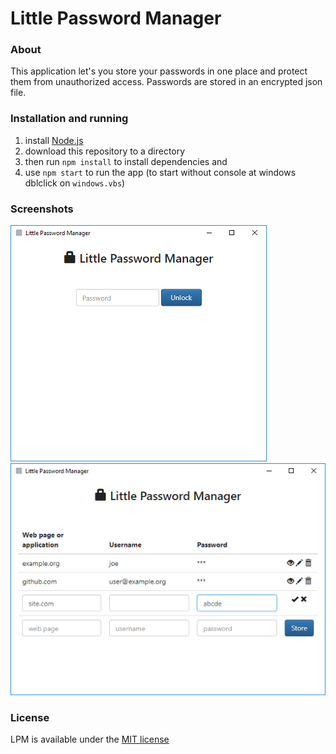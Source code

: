 # Little Password Manager

### About

This application let's you store your passwords in one place and protect them from unauthorized access. Passwords are stored in an encrypted json file.

### Installation and running

1. install [Node.js](https://nodejs.org/)
2. download this repository to a directory
3. then run `npm install` to install dependencies and
4. use `npm start` to run the app (to start without console at windows dblclick on `windows.vbs`)

### Screenshots

![Screenshot 1](screenshot1.png)
![Screenshot 2](screenshot2.png)

### License

LPM is available under the [MIT license](LICENSE)
